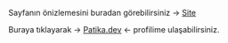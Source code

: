 Sayfanın önizlemesini buradan görebilirsiniz -> [Site](https://burakkalay.github.io/Kodluyoruz-FrontEnd/Bootstrap/Instagram_Clone/index.html)

Buraya tıklayarak -> [Patika.dev](https://academy.patika.dev/tr/profile) <- profilime ulaşabilirsiniz.